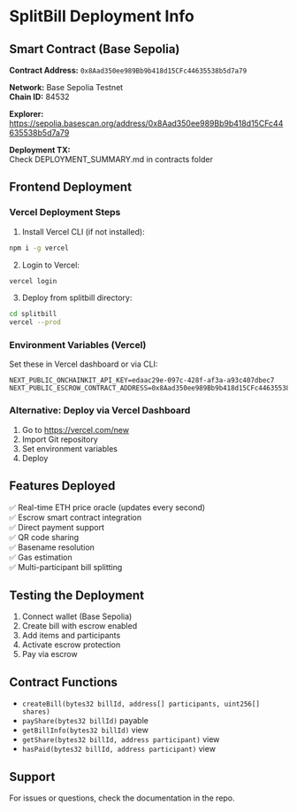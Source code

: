 # SplitBill Deployment Info

## Smart Contract (Base Sepolia)

**Contract Address:** `0x8Aad350ee989Bb9b418d15CFc44635538b5d7a79`

**Network:** Base Sepolia Testnet  
**Chain ID:** 84532

**Explorer:**  
https://sepolia.basescan.org/address/0x8Aad350ee989Bb9b418d15CFc44635538b5d7a79

**Deployment TX:**  
Check DEPLOYMENT_SUMMARY.md in contracts folder

## Frontend Deployment

### Vercel Deployment Steps

1. Install Vercel CLI (if not installed):
```bash
npm i -g vercel
```

2. Login to Vercel:
```bash
vercel login
```

3. Deploy from splitbill directory:
```bash
cd splitbill
vercel --prod
```

### Environment Variables (Vercel)

Set these in Vercel dashboard or via CLI:

```
NEXT_PUBLIC_ONCHAINKIT_API_KEY=edaac29e-097c-428f-af3a-a93c407dbec7
NEXT_PUBLIC_ESCROW_CONTRACT_ADDRESS=0x8Aad350ee989Bb9b418d15CFc44635538b5d7a79
```

### Alternative: Deploy via Vercel Dashboard

1. Go to https://vercel.com/new
2. Import Git repository
3. Set environment variables
4. Deploy

## Features Deployed

✅ Real-time ETH price oracle (updates every second)  
✅ Escrow smart contract integration  
✅ Direct payment support  
✅ QR code sharing  
✅ Basename resolution  
✅ Gas estimation  
✅ Multi-participant bill splitting  

## Testing the Deployment

1. Connect wallet (Base Sepolia)
2. Create bill with escrow enabled
3. Add items and participants
4. Activate escrow protection
5. Pay via escrow

## Contract Functions

- `createBill(bytes32 billId, address[] participants, uint256[] shares)`
- `payShare(bytes32 billId)` payable
- `getBillInfo(bytes32 billId)` view
- `getShare(bytes32 billId, address participant)` view
- `hasPaid(bytes32 billId, address participant)` view

## Support

For issues or questions, check the documentation in the repo.
